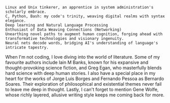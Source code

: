     Linux and Unix tinkerer, an apprentice in system administration's scholarly embrace.
    C, Python, Bash: my code's trinity, weaving digital realms with syntax elegance.
    Deep learning and Natural Language Processing
    Enthusiast of Data Weaving Connections (Networking)
    Unearthing novel paths to augment human cognition, forging ahead with transformative technologies and visionary ingenuity.
    Neural nets decode words, bridging AI's understanding of language's intricate tapestry.



 When I'm not coding, I love diving into the world of literature. Some of my favourite authors include Iain M Banks, known for his  expansive and thought-provoking science fiction, and Greg Egan, who masterfully blends hard science with deep human stories.  I also have a special place in my heart for the works of Jorge Luis Borges and Fernando Pessoa as Bernardo Soares. Their exploration of philosophical and existential themes never fail to leave me deep in thought.  Lastly, I can't forget to mention Gene Wolfe, whose richly layered, allusive writing style keeps me coming back for more. 

